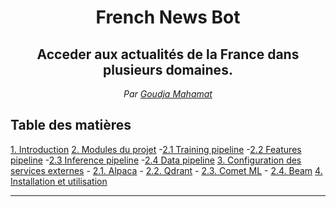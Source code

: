 <div align='center'>
    <h1>French News Bot</h1>
    <h2>Acceder aux actualités de la  France dans plusieurs domaines.</h2>
    <em>Par <a href='https://www.linkedin.com/in/goudja-mahamat'>Goudja Mahamat </a></em>

</div>

## Table des matières
[1. Introduction](#1-Introduction)
[2. Modules du projet](#2-Modules-du-projet)
    -[2.1 Training pipeline](#21-Training-pipeline)
    -[2.2 Features pipeline](#22-Features-pipeline)
    -[2.3 Inference pipeline](#23-Inference-pipeline)
    -[2.4 Data pipeline](#24-Data-pipeline)
[3. Configuration des services externes](#3-Configuration-des-services-externes)
    - [2.1. Alpaca](#21-alpaca)
    - [2.2. Qdrant](#22-qdrant)
    - [2.3. Comet ML](#23-comet-ml)
    - [2.4. Beam](#24-beam)
[4. Installation et utilisation](#4-installation-et-utilisation)

-------------------------

